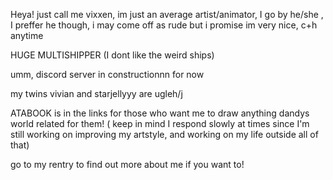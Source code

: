 Heya! just call me vixxen, im just an average artist/animator,  I go by he/she , I preffer he though, 
i may come off as rude but i promise im very nice, c+h anytime

HUGE MULTISHIPPER (I dont like the weird ships) 

umm, discord server in constructionnn for now 

my twins vivian and starjellyyy are ugleh/j

 
ATABOOK is in the links for those who want me to draw anything dandys world related for them! ( keep in mind I respond slowly at times since I'm still working on improving my artstyle, and working on my life outside all of that)


go to my rentry to find out more about me  if you want to!
